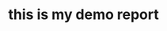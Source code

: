 <html>
  <head>
    <title>
      this is my first demo
    </title>
  </head>
  <body>
    <h1>this is my demo report</h1>
  </body>
</html>
